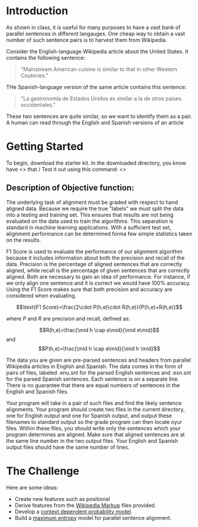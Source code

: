 Introduction
============

As shown in class, it is useful for many purposes to have a vast bank of parallel sentences in different langauges. One cheap way to obtain a vast number of such sentence pairs is to harvest them from Wikipedia.

Consider the English-language Wikipedia article about the United States. It contains the following sentence:

> "Mainstream American cuisine is similar to that in other Western Coutnries."

THe Spanish-language version of the same article contains this sentence:

> "La gastronomía de Estados Unidos es similar a la de otros países occidentales."

These two sentences are quite similar, so we want to identify them as a pair. A human can read through the English and Spanish versions of an article


Getting Started
===============

To begin, download the starter kit. In the downloaded directory, you know have <> that <does whatever>/ Test it out using this command: <>

Description of Objective function:
----------------------------------
The underlying task of alignment must be graded with respect to hand aligned data. Because we require the true "labels" we must split the data into a testing and training set. This ensures that results are not being evaluated on the data used to train the algorithms. This separation is standard in machine learning applications. With a sufficient test set, alignment performance can be determined forma  few simple statistics taken on the results.

F1 Score is used to evaluate the performance of our alignment algorithm because it includes information about both the precision and recall of the data. Precision is the percentage of aligned sentences that are correctly aligned, while recall is the percentage of given sentences that are correctly aligned. Both are necessary to gain an idea of performance. For instance, if we only align one sentence and it is correct we would have 100% accuracy. Using the F1 Score makes sure that both precision and accuracy are considered when evaluating.

$$\text{F1 Score}=\frac{2\cdot P(h,e)\cdot R(h,e)}{P(h,e)+R(h,e)}$$

where $P$ and $R$ are precision and recall, defined as:

$$R(h,e)=\frac{\mid h \cap e\mid}{\mid e\mid}$$ and $$P(h,e)=\frac{\mid h \cap e\mid}{\mid h \mid}$$

The data you are given are pre-parsed sentences and headers from parallel Wikipedia articles in English and Spanish. The data comes in the form of pairs of files, labeled <name>.enu.snt for the parsed English sentences and <name>.esn.snt for the parsed Spanish sentences. Each sentence is on a separate line. There is no guarantee that there are equal numbers of sentences in the English and Spanish files.

Your program will take in a pair of such files and find the likely sentence alignments. Your program should create two files in the current directory, one for English output and one for Spanish output, and output these filenames to standard output so the grade program can then locate oyur files. Within these files, you should write only the sentences which your program determines are aligned. Make sure that aligned sentences are at the same line number in the two output files. Your English and Spanish output files should have the same number of lines.

The Challenge
=============

Here are some ideas:

* Create new features such as positional
* Derive features from the [Wikipedia Markup](http://en.wikipedia.org/wiki/Help:Wiki_markup) files provided.
* Develop a [context dependent probability model](http://www.aclweb.org/anthology/I05-1053).
* Build a [maximum entropy](http://www.aclweb.org/anthology/C12-3035) model for parallel sentence alignment.